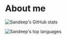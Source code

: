 # About me

<!-- Dynamically generated cards with anuraghazra/github-readme-stats -->

![Sandeep's GitHub stats](https://github-readme-stats.vercel.app/api?username=sanman1k98&count_private=true&show_icons=true&card_width=430)

![Sandeep's top languages](https://github-readme-stats.vercel.app/api/top-langs/?username=sanman1k98&card_width=430)
